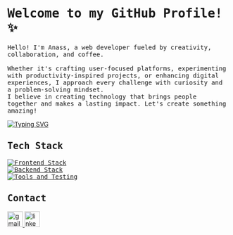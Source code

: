 <h1><samp>Welcome to my GitHub Profile! ✨</samp></h1>

<p><samp>
  Hello! I'm Anass, a web developer fueled by creativity, collaboration, and coffee.  <br/><br/>
  Whether it's crafting user-focused platforms, experimenting with productivity-inspired projects, or enhancing digital experiences, I approach every challenge with curiosity and a problem-solving mindset. <br/>
  I believe in creating technology that brings people together and makes a lasting impact. Let's create something amazing!
</samp></p>

[![Typing SVG](https://readme-typing-svg.demolab.com?font=&weight=600&size=18&pause=1000&color=E2DA32&width=435&lines=%23intuitive;%23proactive;%23resourceful)](https://git.io/typing-svg)

<h2><samp>Tech Stack</samp></h2>

<p align="left"><samp>
  <a href="https://skillicons.dev">
    <!-- Frontend -->
    <img src="https://skillicons.dev/icons?i=typescript,react,nextjs,tailwind,redux,apollo" alt="Frontend Stack" />
    <br />
    <!-- Backend -->
    <img src="https://skillicons.dev/icons?i=nodejs,graphql" alt="Backend Stack" />
    <br />
    <!-- Tools and Testing -->
    <img src="https://skillicons.dev/icons?i=git,vercel,postman" alt="Tools and Testing" />
    <br />
  </a>
</samp></p>

<h2><samp>Contact</samp></h2>

<div align="left">
  <a href="mailto:anassalama10349@gmail.com" target="_blank">
    <img src="https://img.shields.io/static/v1?message=Email&logo=gmail&label=&color=D14836&logoColor=white&labelColor=&style=for-the-badge" height="35" alt="gmail logo" />
  </a>
  <a href="https://www.linkedin.com/in/anass-salama-b3a336187/" target="_blank">
    <img src="https://img.shields.io/static/v1?message=LinkedIn&logo=linkedin&label=&color=0077B5&logoColor=white&labelColor=&style=for-the-badge" height="35" alt="linkedin logo" />
  </a>
</div>

<!-- <h2><samp>Stats</samp></h2>

![Top Languages](https://github-readme-stats.vercel.app/api/top-langs/?username=solarluiso&layout=compact&theme=dark) -->
